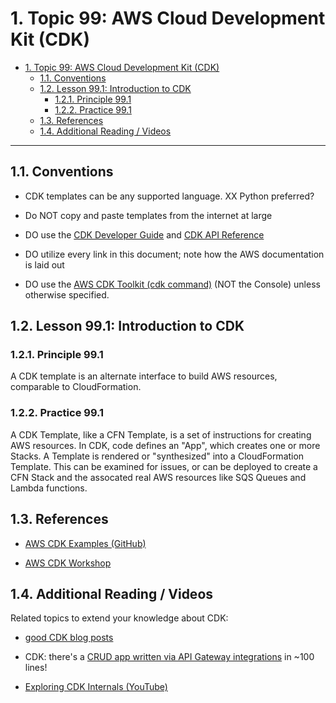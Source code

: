 

# 1. Topic 99: AWS Cloud Development Kit (CDK)

- [1. Topic 99: AWS Cloud Development Kit (CDK)](#1-topic-99-aws-cloud-development-kit-cdk)
  - [1.1. Conventions](#11-conventions)
  - [1.2. Lesson 99.1: Introduction to CDK](#12-lesson-991-introduction-to-cdk)
    - [1.2.1. Principle 99.1](#121-principle-991)
    - [1.2.2. Practice 99.1](#122-practice-991)
  - [1.3. References](#13-references)
  - [1.4. Additional Reading / Videos](#14-additional-reading--videos)
****

## 1.1. Conventions

* CDK templates can be any supported language. XX Python preferred?

* Do NOT copy and paste templates from the internet at large

* DO use the [CDK Developer Guide](https://docs.aws.amazon.com/cdk/latest/guide/home.html) and [CDK API Reference](https://docs.aws.amazon.com/cdk/api/latest/docs/aws-construct-library.html)

* DO utilize every link in this document; note how the AWS documentation is
  laid out

* DO use the [AWS CDK Toolkit (cdk command)](https://docs.aws.amazon.com/cdk/latest/guide/cli.html)
  (NOT the Console) unless otherwise specified.

## 1.2. Lesson 99.1: Introduction to CDK

### 1.2.1. Principle 99.1

A CDK template is an alternate interface to build AWS resources, comparable to CloudFormation.

### 1.2.2. Practice 99.1

A CDK Template, like a CFN Template, is a set of instructions for creating AWS resources. In CDK, code defines an "App", which creates one or more Stacks. A Template is rendered or "synthesized" into a CloudFormation Template. This can be examined for issues, or can be deployed to create a CFN Stack and the assocated real AWS resources like SQS Queues and Lambda functions.

## 1.3. References

* [AWS CDK Examples (GitHub)](https://github.com/aws-samples/aws-cdk-examples)

* [AWS CDK Workshop](https://cdkworkshop.com/)

## 1.4. Additional Reading / Videos

Related topics to extend your knowledge about CDK:

* [good CDK blog posts](https://garbe.io/category/cdk/)

* CDK: there's a [CRUD app written via API Gateway integrations](https://github.com/aws-samples/aws-cdk-examples/blob/master/python/my-widget-service/my_widget_service/my_widget_service_stack.py) in ~100 lines! 

* [Exploring CDK Internals (YouTube)](https://youtu.be/X8G3G3SnCuI)
